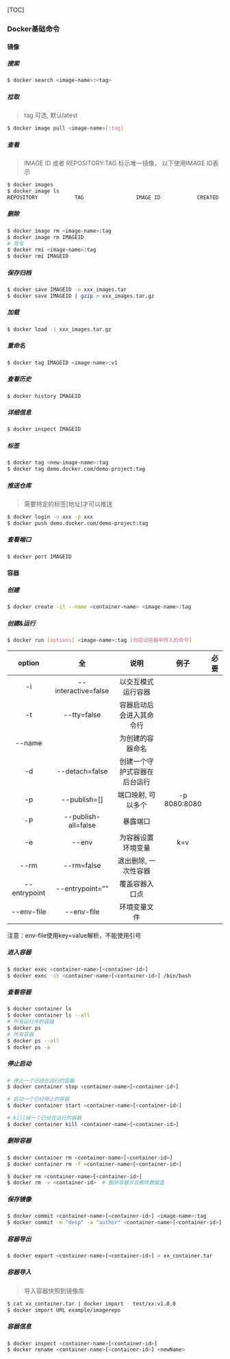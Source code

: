 [TOC]

### Docker基础命令

#### 镜像

##### 搜索

~~~bash
$ docker search <image-name>:<tag>
~~~

##### 拉取

>  tag 可选, 默认latest

```bash
$ docker image pull <image-name>[:tag] 
```

##### 查看

> IMAGE ID 或者 REPOSITORY:TAG 标示唯一镜像， 以下使用IMAGE ID表示

```bash
$ docker images
$ docker image ls
REPOSITORY            TAG                 IMAGE ID            CREATED             SIZE
```

##### 删除

```bash
$ docker image rm <image-name>:tag
$ docker image rm IMAGEID
# 简写
$ docker rmi <image-name>:tag
$ docker rmi IMAGEID
```

##### 保存归档

```bash
$ docker save IMAGEID -o xxx_images.tar
$ docker save IMAGEID | gzip > xxx_images.tar.gz
```

##### 加载

~~~bash
$ docker load -i xxx_images.tar.gz
~~~

##### 重命名

~~~bash
$ docker tag IMAGEID <image-name>:v1
~~~

##### 查看历史

~~~bash
$ docker history IMAGEID
~~~

##### 详细信息

~~~bash
$ docker inspect IMAGEID
~~~

##### 标签

~~~bash
$ docker tag <new-image-name>:tag
$ docker tag demo.docker.com/demo-project:tag
~~~

##### 推送仓库

>   需要特定的标签[地址]才可以推送

~~~bash
$ docker login -u xxx -p xxx
$ docker push demo.docker.com/demo-project:tag
~~~

##### 查看端口

~~~bash
$ docker port IMAGEID
~~~

#### 容器

##### 创建

~~~bash
$ docker create -it --name <container-name> <image-name>:tag
~~~

##### 创建&运行

```bash
$ docker run [options] <image-name>:tag [向启动容器中传入的命令]
```

|    option    |         全          |             说明             |     例子     | 必要 |
| :----------: | :-----------------: | :--------------------------: | :----------: | ---- |
|      -i      | --interactive=false |      以交互模式运行容器      |              |      |
|      -t      |     --tty=false     |   容器启动后会进入其命令行   |              |      |
|    --name    |                     |       为创建的容器命名       |              |      |
|      -d      |   --detach=false    | 创建一个守护式容器在后台运行 |              |      |
|      -p      |    --publish=[]     |      端口映射, 可以多个      | -p 8080:8080 |      |
|      -P      | --publish-all=false |           暴露端口           |              |      |
|      -e      |        --env        |      为容器设置环境变量      |     k=v      |      |
|     --rm     |     --rm=false      |     退出删除, 一次性容器     |              |      |
| --entrypoint |   --entrypoint=""   |        覆盖容器入口点        |              |      |
|  --env-file  |     --env-file      |         环境变量文件         |              |      |

注意：env-file使用key=value解析，不能使用引号

##### 进入容器

```bash
$ docker exec <container-name>[<container-id>]
$ docker exec -it <container-name>[<container-id>] /bin/bash 
```

##### 查看容器

```bash
$ docker container ls 
$ docker container ls --all
# 所有运行中的容器
$ docker ps
# 所有容器
$ docker ps --all
$ docker ps -a
```

##### 停止启动

```bash
# 停止一个已经在运行的容器
$ docker container stop <container-name>[<container-id>]

# 启动一个已经停止的容器
$ docker container start <container-name>[<container-id>]

# kill掉一个已经在运行的容器
$ docker container kill <container-name>[<container-id>]
```

##### 删除容器

```bash
$ docker container rm <container-name>[<container-id>]
$ docker container rm -f <container-name>[<container-id>]

$ docker rm <container-name>[<container-id>]
$ docker rm -v <container-id>  # 删除容器并且删除数据盘
```

##### 保存镜像

```bash
$ docker commit <container-name>[<container-id>] <image-name>:tag
$ docker commit -m "desp" -a "author" <container-name>[<container-id>] <image-name>:tag
```

##### 容器导出

~~~bash
$ docker export <container-name>[<container-id>] > xx_container.tar
~~~

##### 容器导入

> 导入容器快照到镜像库

~~~bash
$ cat xx_container.tar | docker import - test/xx:v1.0.0
$ docker import URL example/imagerepo
~~~

##### 容器信息

~~~bash
$ docker inspect <container-name>[<container-id>]
$ docker rename <container-name>[<container-id>] <newName>
~~~

